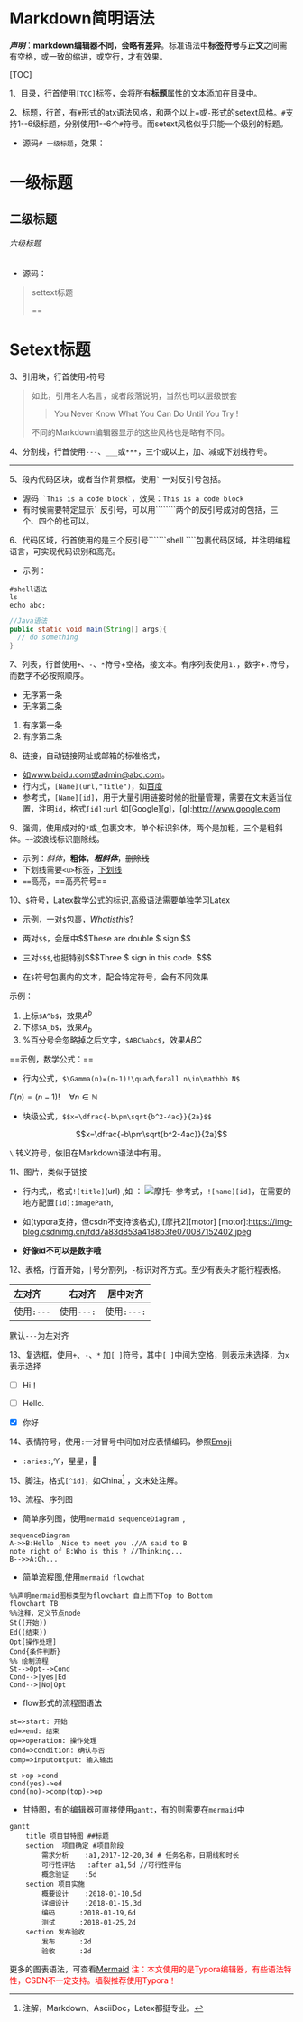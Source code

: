 # Markdown简明语法

***声明***：**markdown编辑器不同，会略有差异**。标准语法中**标签符号**与**正文**之间需有空格，或一致的缩进，或空行，才有效果。

[TOC]

1、目录，行首使用`[TOC]`标签，会将所有**标题**属性的文本添加在目录中。

2、标题，行首，有`#`形式的atx语法风格，和两个以上`=`或`-`形式的setext风格。`#`支持1--6级标题，分别使用1--6个`#`符号。而setext风格似乎只能一个级别的标题。

- 源码`# 一级标题`，效果：

# 一级标题

## 二级标题

###### 六级标题

- 源码：

> settext标题
>
> ==

# Setext标题

3、引用块，行首使用`>`符号

> 如此，引用名人名言，或者段落说明，当然也可以层级嵌套
>
> > You Never Know What You Can Do Until You Try !
>
> 不同的Markdown编辑器显示的这些风格也是略有不同。

4、分割线，行首使用`---`、`___`或`***`，三个或以上，加、减或下划线符号。

------

5、段内代码区块，或者当作背景框，使用`` ` `` 一对反引号包括。

- 源码``  `This is a code block` ``，效果：`This is a code block`
- 有时候需要特定显示`` ` `` 反引号，可以用````````两个的反引号成对的包括，三个、四个的也可以。

6、代码区域，行首使用的是三个反引号```````shell ````包裹代码区域，并注明编程语言，可实现代码识别和高亮。

- 示例：

```shell
#shell语法
ls
echo abc;
```

```java
//Java语法
public static void main(String[] args){
  // do something
}
```

7、列表，行首使用`+`、`-`、`*`符号+空格，接文本。有序列表使用`1.`，数字+`.`符号，而数字不必按照顺序。

- 无序第一条
- 无序第二条

1. 有序第一条
2. 有序第二条

8、链接，自动链接网址或邮箱的标准格式，

- 如www.baidu.com或admin@abc.com。
- 行内式，`[Name](url,"Title")`，如[百度](www.baidu.com,"打开搜索")
- 参考式，`[Name][id]`，用于大量引用链接时候的批量管理，需要在文末适当位置，注明`id`，格式`[id]:url` 如[Google][g]，[g]:http://www.google.com

9、强调，使用成对的`*`或`_`包裹文本，单个标识斜体，两个是加粗，三个是粗斜体。`~~`波浪线标识删除线。

- 示例：*斜体*，**粗体**，***粗斜体***，~~删除线~~ 
- 下划线需要`<u>`标签，<u>下划线</u>
- `==`高亮，==高亮符号==

10、`$`符号，Latex数学公式的标识,高级语法需要单独学习Latex

- 示例，一对`$`包裹，$What is this ?$
- 两对`$$`，会居中$$These are double $ sign $$
- 三对`$$$`,也挺特别$$$Three $ sign in this code. $$$


- 在`$`符号包裹内的文本，配合特定符号，会有不同效果

示例：

1. 上标`$A^b$`，效果$A^b$
2. 下标`$A_b$`，效果$A_b$
3. %百分号会忽略掉之后文字，`$ABC%abc$`，效果$ABC%abc$

==示例，数学公式：==

- 行内公式，`$\Gamma(n)=(n-1)!\quad\forall n\in\mathbb N$`

$\Gamma(n)=(n-1)!\quad\forall n\in\mathbb N$

- 块级公式，`$$x=\dfrac{-b\pm\sqrt{b^2-4ac}}{2a}$$`

$$x=\dfrac{-b\pm\sqrt{b^2-4ac}}{2a}$$

`\` 转义符号，依旧在Markdown语法中有用。

11、图片，类似于链接

- 行内式,，格式`![title]`(url)	,如 ： ![摩托](https://img-blog.csdnimg.cn/fdd7a83d853a4188b3fe070087152402.jpeg)- 参考式，```![name][id]```，在需要的地方配置`[id]:imagePath`,
- 如(typora支持，但csdn不支持该格式),![摩托2][motor]
[motor]:https://img-blog.csdnimg.cn/fdd7a83d853a4188b3fe070087152402.jpeg

- **好像id不可以是数字哦**

12、表格，行首开始，`|`号分割列，`-`标识对齐方式。至少有表头才能行程表格。

| 左对齐     |     右对齐 |  居中对齐   |
| :--------- | ---------: | :---------: |
| 使用`:---` | 使用`---:` | 使用`:---:` |

默认`---`为左对齐

13、复选框，使用`+`、`-`、`*` 加`[ ]`符号，其中`[ ]`中间为空格，则表示未选择，为`x`表示选择

- [ ] Hi！

- [ ] Hello.

- [x] 你好

14、表情符号，使用`:`一对冒号中间加对应表情编码，参照[Emoji](http://emoji.codes)

- `:aries:`,:aries:，星星，:stars:

15、脚注，格式`[^id]`，如China[^1] ，文末处注解。

16、流程、序列图

- 简单序列图，使用```mermaid sequenceDiagram ```,

```mermaid
sequenceDiagram
A->>B:Hello ,Nice to meet you .//A said to B
note right of B:Who is this ? //Thinking...
B-->>A:Oh...
```

- 简单流程图,使用```mermaid flowchat```

```mermaid
%%声明mermaid图标类型为flowchart 自上而下Top to Bottom
flowchart TB
%%注释，定义节点node
St((开始))
Ed((结束))
Opt[操作处理]
Cond{条件判断}
%% 绘制流程
St-->Opt-->Cond
Cond-->|yes|Ed
Cond-->|No|Opt
```



- flow形式的流程图语法

```flow
st=>start: 开始
ed=>end: 结束
op=>operation: 操作处理
cond=>condition: 确认与否
comp=>inputoutput: 输入输出

st->op->cond
cond(yes)->ed
cond(no)->comp(top)->op
```

- 甘特图，有的编辑器可直接使用```gantt```，有的则需要在```mermaid```中

```mermaid
gantt
	title 项目甘特图 ##标题
	section  项目确定 #项目阶段
		需求分析	:a1,2017-12-20,3d # 任务名称，日期线和时长
		可行性评估	:after a1,5d //可行性评估
		概念验证	:5d
	section 项目实施
		概要设计	:2018-01-10,5d
		详细设计	:2018-01-15,3d
		编码		:2018-01-19,6d
		测试		:2018-01-25,2d
	section 发布验收
		发布		:2d
		验收		:2d
```

更多的图表语法，可查看[Mermaid](https://mermaidjs.github.io/)
<font color="#ff0000">注：本文使用的是Typora编辑器，有些语法特性，CSDN不一定支持。墙裂推荐使用Typora！</font>

[^1]:注解，Markdown、AsciiDoc，Latex都挺专业。